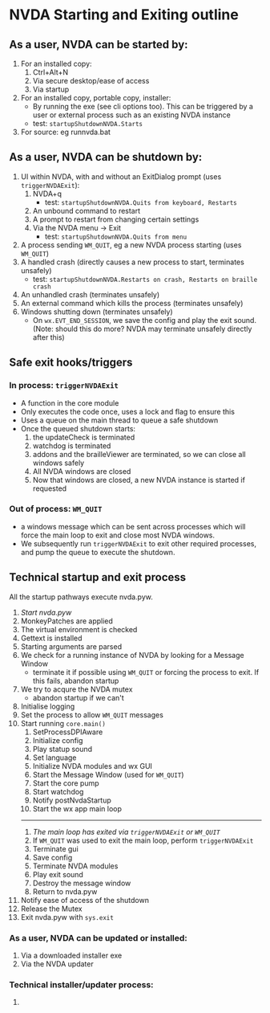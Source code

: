 # NVDA Starting and Exiting outline

## As a user, NVDA can be started by:

1. For an installed copy:
    1. Ctrl+Alt+N
    1. Via secure desktop/ease of access
    1. Via startup
1. For an installed copy, portable copy, installer:
    - By running the exe (see cli options too).
    This can be triggered by a user or external process such as an existing NVDA instance
    - test: `startupShutdownNVDA.Starts`
1. For source: eg runnvda.bat

## As a user, NVDA can be shutdown by:

1. UI within NVDA, with and without an ExitDialog prompt (uses `triggerNVDAExit`):
    1. NVDA+q
        - test: `startupShutdownNVDA.Quits from keyboard, Restarts`
    1. An unbound command to restart
    1. A prompt to restart from changing certain settings
    1. Via the NVDA menu -> Exit
        - test: `startupShutdownNVDA.Quits from menu`
1. A process sending `WM_QUIT`, eg a new NVDA process starting (uses `WM_QUIT`)
1. A handled crash (directly causes a new process to start, terminates unsafely)
    - test: `startupShutdownNVDA.Restarts on crash, Restarts on braille crash`
1. An unhandled crash (terminates unsafely)
1. An external command which kills the process (terminates unsafely) 
1. Windows shutting down (terminates unsafely)
    - On `wx.EVT_END_SESSION`, we save the config and play the exit sound. (Note: should this do more? NVDA may terminate unsafely directly after this)

## Safe exit hooks/triggers

### In process: `triggerNVDAExit`
* A function in the core module
* Only executes the code once, uses a lock and flag to ensure this
* Uses a queue on the main thread to queue a safe shutdown
* Once the queued shutdown starts:
    1. the updateCheck is terminated
    1. watchdog is terminated
    1. addons and the brailleViewer are terminated, so we can close all windows safely
    1. All NVDA windows are closed
    1. Now that windows are closed, a new NVDA instance is started if requested


### Out of process: `WM_QUIT`
* a windows message which can be sent across processes which will force the main loop to exit and close most NVDA windows.
* We subsequently run `triggerNVDAExit` to exit other required processes, and pump the queue to execute the shutdown.

## Technical startup and exit process

All the startup pathways execute nvda.pyw.

1. *Start nvda.pyw* 
1. MonkeyPatches are applied
1. The virtual environment is checked
1. Gettext is installed
1. Starting arguments are parsed
1. We check for a running instance of NVDA by looking for a Message Window
    - terminate it if possible using `WM_QUIT` or forcing the process to exit. If this fails, abandon startup
1. We try to acqure the NVDA mutex
    - abandon startup if we can't
1. Initialise logging
1. Set the process to allow `WM_QUIT` messages
1. Start running `core.main()`
    1. SetProcessDPIAware
    1. Initialize config
    1. Play statup sound
    1. Set language
    1. Initialize NVDA modules and wx GUI
    1. Start the Message Window (used for `WM_QUIT`)
    1. Start the core pump
    1. Start watchdog
    1. Notify postNvdaStartup
    1. Start the wx app main loop
    --- 
    1. *The main loop has exited via `triggerNVDAExit` or `WM_QUIT`*
    1. If `WM_QUIT` was used to exit the main loop, perform `triggerNVDAExit`
    1. Terminate gui
    1. Save config
    1. Terminate NVDA modules
    1. Play exit sound
    1. Destroy the message window
    1. Return to nvda.pyw
1. Notify ease of access of the shutdown
1. Release the Mutex
1. Exit nvda.pyw with `sys.exit`

### As a user, NVDA can be updated or installed:

1. Via a downloaded installer exe
1. Via the NVDA updater

### Technical installer/updater process:

1. 
